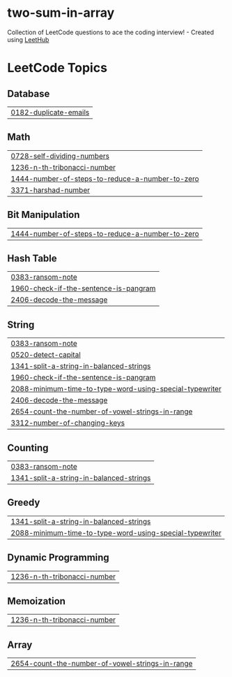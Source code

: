 # two-sum-in-array
Collection of LeetCode questions to ace the coding interview! - Created using [LeetHub](https://github.com/QasimWani/LeetHub)

<!---LeetCode Topics Start-->
# LeetCode Topics
## Database
|  |
| ------- |
| [0182-duplicate-emails](https://github.com/darwina200404/leet-code-problems/tree/master/0182-duplicate-emails) |
## Math
|  |
| ------- |
| [0728-self-dividing-numbers](https://github.com/darwina200404/leet-code-problems/tree/master/0728-self-dividing-numbers) |
| [1236-n-th-tribonacci-number](https://github.com/darwina200404/leet-code-problems/tree/master/1236-n-th-tribonacci-number) |
| [1444-number-of-steps-to-reduce-a-number-to-zero](https://github.com/darwina200404/leet-code-problems/tree/master/1444-number-of-steps-to-reduce-a-number-to-zero) |
| [3371-harshad-number](https://github.com/darwina200404/leet-code-problems/tree/master/3371-harshad-number) |
## Bit Manipulation
|  |
| ------- |
| [1444-number-of-steps-to-reduce-a-number-to-zero](https://github.com/darwina200404/leet-code-problems/tree/master/1444-number-of-steps-to-reduce-a-number-to-zero) |
## Hash Table
|  |
| ------- |
| [0383-ransom-note](https://github.com/darwina200404/leet-code-problems/tree/master/0383-ransom-note) |
| [1960-check-if-the-sentence-is-pangram](https://github.com/darwina200404/leet-code-problems/tree/master/1960-check-if-the-sentence-is-pangram) |
| [2406-decode-the-message](https://github.com/darwina200404/leet-code-problems/tree/master/2406-decode-the-message) |
## String
|  |
| ------- |
| [0383-ransom-note](https://github.com/darwina200404/leet-code-problems/tree/master/0383-ransom-note) |
| [0520-detect-capital](https://github.com/darwina200404/leet-code-problems/tree/master/0520-detect-capital) |
| [1341-split-a-string-in-balanced-strings](https://github.com/darwina200404/leet-code-problems/tree/master/1341-split-a-string-in-balanced-strings) |
| [1960-check-if-the-sentence-is-pangram](https://github.com/darwina200404/leet-code-problems/tree/master/1960-check-if-the-sentence-is-pangram) |
| [2088-minimum-time-to-type-word-using-special-typewriter](https://github.com/darwina200404/leet-code-problems/tree/master/2088-minimum-time-to-type-word-using-special-typewriter) |
| [2406-decode-the-message](https://github.com/darwina200404/leet-code-problems/tree/master/2406-decode-the-message) |
| [2654-count-the-number-of-vowel-strings-in-range](https://github.com/darwina200404/leet-code-problems/tree/master/2654-count-the-number-of-vowel-strings-in-range) |
| [3312-number-of-changing-keys](https://github.com/darwina200404/leet-code-problems/tree/master/3312-number-of-changing-keys) |
## Counting
|  |
| ------- |
| [0383-ransom-note](https://github.com/darwina200404/leet-code-problems/tree/master/0383-ransom-note) |
| [1341-split-a-string-in-balanced-strings](https://github.com/darwina200404/leet-code-problems/tree/master/1341-split-a-string-in-balanced-strings) |
## Greedy
|  |
| ------- |
| [1341-split-a-string-in-balanced-strings](https://github.com/darwina200404/leet-code-problems/tree/master/1341-split-a-string-in-balanced-strings) |
| [2088-minimum-time-to-type-word-using-special-typewriter](https://github.com/darwina200404/leet-code-problems/tree/master/2088-minimum-time-to-type-word-using-special-typewriter) |
## Dynamic Programming
|  |
| ------- |
| [1236-n-th-tribonacci-number](https://github.com/darwina200404/leet-code-problems/tree/master/1236-n-th-tribonacci-number) |
## Memoization
|  |
| ------- |
| [1236-n-th-tribonacci-number](https://github.com/darwina200404/leet-code-problems/tree/master/1236-n-th-tribonacci-number) |
## Array
|  |
| ------- |
| [2654-count-the-number-of-vowel-strings-in-range](https://github.com/darwina200404/leet-code-problems/tree/master/2654-count-the-number-of-vowel-strings-in-range) |
<!---LeetCode Topics End-->